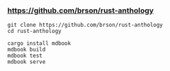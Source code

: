 
### https://github.com/brson/rust-anthology

    git clone https://github.com/brson/rust-anthology
    cd rust-anthology

    cargo install mdbook
    mdbook build
    mdbook test
    mdbook serve

